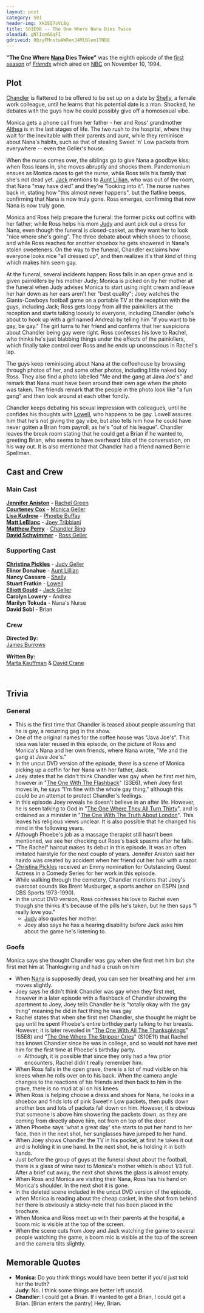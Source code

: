 ```yaml
---
layout: post 
category: S01 
header-img: XH2EQ7sVLBg 
title: S01E08 -- The One Where Nana Dies Twice 
oloadid: gNlIcm6GqFI 
gdriveid: 0BzyFMnstuAWRenJ4MlBlem1TNDQ
--- 
```

<!--more--> 
<p><b>"The One Where <a href="/wiki/Althea" title="Althea">Nana</a> Dies Twice"</b> was the eighth episode of the <a href="/wiki/First_season" title="First season" class="mw-redirect">first season</a> of <i><a href="/wiki/Friends" title="Friends">Friends</a></i> which aired on <a href="/wiki/NBC" title="NBC">NBC</a> on November 10, 1994.
</p>
<h2><span class="mw-headline" id="Plot">Plot</span></h2>
<p><a href="/wiki/Chandler" title="Chandler" class="mw-redirect">Chandler</a> is flattered to be offered to be set up on a date by <a href="/wiki/Shelly" title="Shelly">Shelly</a>, a female work colleague, until he learns that his potential date is a man. Shocked, he debates with the guys how he could possibly give off a homosexual vibe. 
</p><p>Monica gets a phone call from her father - her and Ross' grandmother <a href="/wiki/Althea" title="Althea">Althea</a> is in the last stages of life. The two rush to the hospital, where they wait for the inevitable with their parents and aunt, while they reminisce about Nana's habits, such as that of stealing Sweet 'n' Low packets from everywhere -- even the Geller's house.
</p><p>When the nurse comes over, the siblings go to give Nana a goodbye kiss; when Ross leans in, she moves abruptly and shocks them. Pandemonium ensues as Monica races to get the nurse, while Ross tells his family that she's not dead yet. <a href="/wiki/Jack_Geller" title="Jack Geller">Jack</a> mentions to <a href="/wiki/Aunt_Lillian" title="Aunt Lillian">Aunt Lillian</a>, who was out of the room, that Nana "may have died" and they're "looking into it". The nurse rushes back in, stating how "this almost never happens", but the flatline beeps, confirming that Nana is now truly gone. Ross emerges, confirming that now Nana is now truly gone.
</p><p>Monica and Ross help prepare the funeral: the former picks out coffins with her father; while Ross helps his mom <a href="/wiki/Judy" title="Judy" class="mw-redirect">Judy</a> and aunt pick out a dress for Nana, even though the funeral is closed-casket, as they want her to look "nice where she's going". The three debate about which shoes to choose, and while Ross reaches for another shoebox he gets showered in Nana's stolen sweeteners. On the way to the funeral, Chandler exclaims how everyone looks nice "all dressed up", and then realizes it's that kind of thing which makes him seem gay.
</p><p>At the funeral, several incidents happen: Ross falls in an open grave and is given painkillers by his mother Judy; Monica is picked on by her mother at the funeral when Judy advises Monica to start using night cream and leave her hair down as her ears aren't her "best quality"; Joey watches the Giants-Cowboys football game on a portable TV at the reception with the guys, including Jack; Ross gets loopy from all the painkillers at the reception and starts talking loosely to everyone, including Chandler (who's about to hook up with a girl named Andrea) by telling him "if you want to be gay, be gay." The girl turns to her friend and confirms that her suspicions about Chandler being gay were right. Ross confesses his love to Rachel, who thinks he's just blabbing things under the effects of the painkillers, which finally take control over Ross and he ends up unconscious in Rachel's lap.
</p><p>The guys keep reminiscing about Nana at the coffeehouse by browsing through photos of her, and some other photos, including little naked boy Ross. They also find a photo labelled "Me and the gang at Java Joe's" and remark that Nana must have been around their own age when the photo was taken. The friends remark that the people in the photo look like "a fun gang" and then look around at each other fondly.
</p><p>Chandler keeps debating his sexual impression with colleagues, until he confides his thoughts with <a href="/wiki/Lowell" title="Lowell">Lowell</a>, who happens to be gay. Lowell assures him that he's not giving the gay vibe, but also tells him how he could have never gotten a Brian from payroll, as he's "out of his league". Chandler leaves the break room stating that he could get a Brian if he wanted to, greeting Brian, who seems to have overheard bits of the conversation, on his way out. It is also mentioned that Chandler had a friend named Bernie Spellman.
</p>
<h2><span class="mw-headline" id="Cast_and_Crew">Cast and Crew</span></h2>
<h3><span class="mw-headline" id="Main_Cast">Main Cast</span></h3>
<p><b><a href="/wiki/Jennifer_Aniston" title="Jennifer Aniston">Jennifer Aniston</a></b> - <a href="/wiki/Rachel_Green" title="Rachel Green">Rachel Green</a><br />
<b><a href="/wiki/Courteney_Cox" title="Courteney Cox">Courteney Cox</a></b> - <a href="/wiki/Monica_Geller" title="Monica Geller" class="mw-redirect">Monica Geller</a><br />
<b><a href="/wiki/Lisa_Kudrow" title="Lisa Kudrow">Lisa Kudrow</a></b> - <a href="/wiki/Phoebe_Buffay" title="Phoebe Buffay">Phoebe Buffay</a><br />
<b><a href="/wiki/Matt_LeBlanc" title="Matt LeBlanc">Matt LeBlanc</a></b> - <a href="/wiki/Joey_Tribbiani" title="Joey Tribbiani" class="mw-redirect">Joey Tribbiani</a><br />
<b><a href="/wiki/Matthew_Perry" title="Matthew Perry">Matthew Perry</a></b> - <a href="/wiki/Chandler_Bing" title="Chandler Bing">Chandler Bing</a><br />
<b><a href="/wiki/David_Schwimmer" title="David Schwimmer">David Schwimmer</a></b> - <a href="/wiki/Ross_Geller" title="Ross Geller">Ross Geller</a><br />
</p>
<h3><span class="mw-headline" id="Supporting_Cast">Supporting Cast</span></h3>
<p><b><a href="/wiki/Christina_Pickles" title="Christina Pickles">Christina Pickles</a></b> - <a href="/wiki/Judy_Geller" title="Judy Geller">Judy Geller</a><br />
<b>Elinor Donahue</b> - <a href="/wiki/Aunt_Lillian" title="Aunt Lillian">Aunt Lillian</a><br />
<b>Nancy Cassaro</b> - <a href="/wiki/Shelly" title="Shelly">Shelly</a><br />
<b>Stuart Fratkin</b> - <a href="/wiki/Lowell" title="Lowell">Lowell</a><br />
<b><a href="/wiki/Elliott_Gould" title="Elliott Gould">Elliott Gould</a></b> - <a href="/wiki/Jack_Geller" title="Jack Geller">Jack Geller</a><br />
<b>Carolyn Lowery</b> - Andrea<br />
<b>Marilyn Tokuda</b> - Nana's Nurse<br />
<b>David Sobl</b> - Brian<br />
</p>
<h3><span class="mw-headline" id="Crew">Crew</span></h3>
<p><b>Directed By:</b><br /> 
<a href="/wiki/James_Burrows" title="James Burrows">James Burrows</a><br />
</p><p><b>Written By:</b><br /> 
<a href="/wiki/Marta_Kauffman" title="Marta Kauffman">Marta Kauffman</a> &amp; <a href="/wiki/David_Crane" title="David Crane">David Crane</a><br />
</p><p><br />
</p>
<h2><span class="mw-headline" id="Trivia">Trivia</span></h2>
<h3><span class="mw-headline" id="General">General</span></h3>
<ul><li>This is the first time that Chandler is teased about people assuming that he is gay, a recurring gag in the show.
</li><li>One of the original names for the coffee house was "Java Joe's". This idea was later reused in this episode, on the picture of Ross and Monica's Nana and her own friends, where Nana wrote, "Me and the gang at Java Joe's."
</li><li>In the uncut DVD version of the episode, there is a scene of Monica picking up a coffin for her Nana with her father, Jack.
</li><li>Joey states that he didn't think Chandler was gay when he first met him, however in "<a href="/wiki/The_One_With_The_Flashback" title="The One With The Flashback">The One With The Flashback</a>" (S3E6), when Joey first moves in, he says "I'm fine with the whole gay thing," although this could be an attempt to protect Chandler's feelings.
</li><li>In this episode Joey reveals he doesn't believe in an after life. However, he is seen talking to God in "<a href="/wiki/The_One_Where_They_All_Turn_Thirty" title="The One Where They All Turn Thirty">The One Where They All Turn Thirty</a>", and is ordained as a minister in "<a href="/wiki/The_One_With_The_Truth_About_London" title="The One With The Truth About London">The One With The Truth About London</a>". This leaves his religious views unclear. It is also possible that he changed his mind in the following years.
</li><li>Although Phoebe's job as a massage therapist still hasn't been mentioned, we see her checking out Ross's back spasms after he falls.
</li><li>"The Rachel" haircut makes its debut in this episode. It was an often imitated hairstyle for the next couple of years. Jennifer Aniston said her hairdo was created by accident when her friend cut her hair with a razor.
</li><li><a href="/wiki/Christina_Pickles" title="Christina Pickles">Christina Pickles</a> received an Emmy nomination for Outstanding Guest Actress in a Comedy Series for her work in this episode.
</li><li>While walking through the cemetery, Chandler mentions that Joey's overcoat sounds like Brent Musburger, a sports anchor on ESPN (and CBS Sports 1973-1990).
</li><li>In the uncut DVD version, Ross confesses his love to Rachel even though she thinks it's because of the pills he's taken, but he then says "I really love you."
<ul><li><a href="/wiki/Judy_Geller" title="Judy Geller">Judy</a> also quotes her mother.
</li><li>Joey also says he has a hearing disability before Jack asks him about the game he's listening to.
</li></ul>
</li></ul>
<h3><span class="mw-headline" id="Goofs">Goofs</span></h3>
<p>Monica says she thought Chandler was gay when she first met him but she first met him at Thanksgiving and had a crush on him
</p>
<ul><li>When <a href="/wiki/Nana" title="Nana" class="mw-redirect">Nana</a> is supposedly dead, you can see her breathing and her arm moves slightly.
</li><li>Joey says he didn't think Chandler was gay when they first met, however in a later episode with a flashback of Chandler showing the apartment to Joey, Joey tells Chandler he is "totally okay with the gay thing" meaning he did in fact thing he was gay
</li><li>Rachel states that when she first met Chandler, she thought he might be gay until he spent Phoebe's entire birthday party talking to her breasts. However, it is later revealed in "<a href="/wiki/The_One_With_All_The_Thanksgivings" title="The One With All The Thanksgivings">The One With All The Thanksgivings</a>" (S5E8) and "<a href="/wiki/The_One_Where_The_Stripper_Cries" title="The One Where The Stripper Cries">The One Where The Stripper Cries</a>" (S10E11) that Rachel has known Chandler since he was in college, and so would not have met him for the first time at Phoebe's birthday party.
<ul><li>Although, it is possible that since they only had a few prior encounters, Rachel didn't really remember him.
</li></ul>
</li><li>When Ross falls in the open grave, there is a lot of mud visible on his knees when he rolls over on to his back. When the camera angle changes to the reactions of his friends and then back to him in the grave, there is no mud at all on his knees.
</li><li>When Ross is helping choose a dress and shoes for Nana, he looks in a shoebox and finds lots of pink Sweet'n Low packets, then pulls down another box and lots of packets fall down on him. However, it is obvious that someone is above him showering the packets down, as they are coming from directly above him, not from on top of the door.
</li><li>When Phoebe says 'what a great day' she starts to put her hand to her face, then in the next shot, her sunglasses have jumped to her hand.
</li><li>When Joey shows Chandler the TV in his pocket, at first he takes it out and is holding it in one hand. In the next shot, he is holding it in both hands.
</li><li>Just before the group of guys at the funeral shout about the football, there is a glass of wine next to Monica's mother which is about 1/3 full. After a brief cut away, the next shot shows the glass is almost empty.
</li><li>When Ross and Monica are visiting their Nana, Ross has his hand on Monica's shoulder. In the next shot it is gone.
</li><li>In the deleted scene included in the uncut DVD version of the episode, when Monica is reading about the cheap casket, in the shot from behind her there is obviously a sticky-note that has been placed in the brochure.
</li><li>When Monica and Ross meet up with their parents at the hospital, a boom mic is visible at the top of the screen.
</li><li>When the scene cuts from Joey and Jack watching the game to several people watching the game, a boom mic is visible at the top of the screen and the camera tilts slightly.
</li></ul>
<h2><span class="mw-headline" id="Memorable_Quotes">Memorable Quotes</span></h2>
<ul><li><b>Monica</b>: Do you think things would have been better if you'd just told her the truth? <br /><b>Judy</b>: No. I think some things are better left unsaid.
</li><li><b>Chandler</b>: I could get a Brian. If i wanted to get a Brian, I could get a Brian. [Brian enters the pantry] Hey, Brian.
</li></ul>
